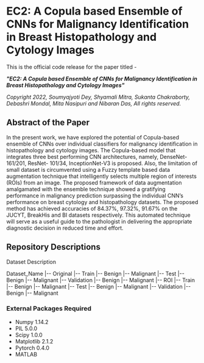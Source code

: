 # EC2: A Copula based Ensemble of CNNs for Malignancy Identification in Breast Histopathology and Cytology Images

This is the official code release for the paper titled -

**_"EC2: A Copula based Ensemble of CNNs for Malignancy Identification in Breast Histopathology and Cytology Images"_**

*Copyright 2022, Soumyajyoti Dey, Shyamali Mitra, Sukanta Chakraborty, Debashri Mondal, Mita Nasipuri and Nibaran Das, All rights reserved.*

## Abstract of the Paper
In the present work, we have explored the potential of Copula-based ensemble of CNNs over individual classifiers for malignancy identification in histopathology and cytology images. The Copula-based model that integrates three best performing CNN architectures, namely, DenseNet-161/201, ResNet- 101/34, InceptionNet-V3 is proposed. Also, the limitation of small dataset is circumvented using a Fuzzy template based data augmentation technique that intelligently selects multiple region of interests (ROIs) from an image. The proposed framework of data augmentation amalgamated with the ensemble technique showed a gratifying performance in malignancy prediction surpassing the individual CNN’s performance on breast cytology and histopathology datasets. The proposed method has achieved accuracies of 84.37%, 97.32%, 91.67% on the JUCYT, BreakHis and BI datasets respectively. This automated technique will serve as a useful guide to the pathologist in delivering the appropriate diagnostic decision in reduced time and effort. 

## Repository Descriptions
Dataset Description

Dataset_Name
   |-- Original
       |-- Train
           |-- Benign
           |-- Malignant
       |-- Test
           |-- Benign
           |-- Malignant
       |-- Validation
           |-- Benign
           |-- Malignant
   |-- ROI
       |-- Train
           |-- Benign
           |-- Malignant
       |-- Test
           |-- Benign
           |-- Malignant
       |-- Validation
           |-- Benign
           |-- Malignant
       


### External Packages Required
* Numpy 1.14.2
* PIL 5.0.0
* Scipy 1.0.0
* Matplotlib 2.1.2
* Pytorch 0.4.0
* MATLAB


